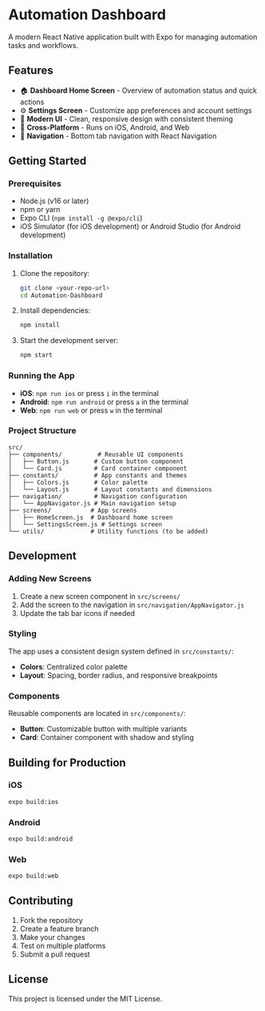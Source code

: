 # Automation Dashboard

A modern React Native application built with Expo for managing automation tasks and workflows.

## Features

- 🏠 **Dashboard Home Screen** - Overview of automation status and quick actions
- ⚙️ **Settings Screen** - Customize app preferences and account settings
- 🎨 **Modern UI** - Clean, responsive design with consistent theming
- 📱 **Cross-Platform** - Runs on iOS, Android, and Web
- 🧭 **Navigation** - Bottom tab navigation with React Navigation

## Getting Started

### Prerequisites

- Node.js (v16 or later)
- npm or yarn
- Expo CLI (`npm install -g @expo/cli`)
- iOS Simulator (for iOS development) or Android Studio (for Android development)

### Installation

1. Clone the repository:
   ```bash
   git clone <your-repo-url>
   cd Automation-Dashboard
   ```

2. Install dependencies:
   ```bash
   npm install
   ```

3. Start the development server:
   ```bash
   npm start
   ```

### Running the App

- **iOS**: `npm run ios` or press `i` in the terminal
- **Android**: `npm run android` or press `a` in the terminal
- **Web**: `npm run web` or press `w` in the terminal

### Project Structure

```
src/
├── components/          # Reusable UI components
│   ├── Button.js       # Custom button component
│   └── Card.js         # Card container component
├── constants/          # App constants and themes
│   ├── Colors.js       # Color palette
│   └── Layout.js       # Layout constants and dimensions
├── navigation/         # Navigation configuration
│   └── AppNavigator.js # Main navigation setup
├── screens/           # App screens
│   ├── HomeScreen.js  # Dashboard home screen
│   └── SettingsScreen.js # Settings screen
└── utils/             # Utility functions (to be added)
```

## Development

### Adding New Screens

1. Create a new screen component in `src/screens/`
2. Add the screen to the navigation in `src/navigation/AppNavigator.js`
3. Update the tab bar icons if needed

### Styling

The app uses a consistent design system defined in `src/constants/`:
- **Colors**: Centralized color palette
- **Layout**: Spacing, border radius, and responsive breakpoints

### Components

Reusable components are located in `src/components/`:
- **Button**: Customizable button with multiple variants
- **Card**: Container component with shadow and styling

## Building for Production

### iOS
```bash
expo build:ios
```

### Android
```bash
expo build:android
```

### Web
```bash
expo build:web
```

## Contributing

1. Fork the repository
2. Create a feature branch
3. Make your changes
4. Test on multiple platforms
5. Submit a pull request

## License

This project is licensed under the MIT License.
